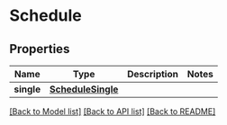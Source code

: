# Schedule

## Properties
Name | Type | Description | Notes
------------ | ------------- | ------------- | -------------
**single** | [**ScheduleSingle**](ScheduleSingle.md) |  | 

[[Back to Model list]](../README.md#documentation-for-models) [[Back to API list]](../README.md#documentation-for-api-endpoints) [[Back to README]](../README.md)

